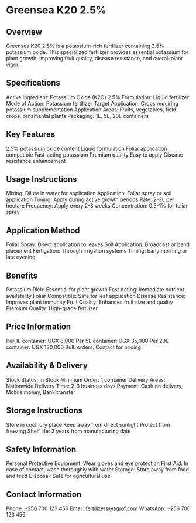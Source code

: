 # Greensea K20 2.5%

## Overview
Greensea K20 2.5% is a potassium-rich fertilizer containing 2.5% potassium oxide. This specialized fertilizer provides essential potassium for plant growth, improving fruit quality, disease resistance, and overall plant vigor.

## Specifications
Active Ingredient: Potassium Oxide (K2O) 2.5%
Formulation: Liquid fertilizer
Mode of Action: Potassium fertilizer
Target Application: Crops requiring potassium supplementation
Application Areas: Fruits, vegetables, field crops, ornamental plants
Packaging: 1L, 5L, 20L containers

## Key Features
2.5% potassium oxide content
Liquid formulation
Foliar application compatible
Fast-acting potassium
Premium quality
Easy to apply
Disease resistance enhancement

## Usage Instructions
Mixing: Dilute in water for application
Application: Foliar spray or soil application
Timing: Apply during active growth periods
Rate: 2-3L per hectare
Frequency: Apply every 2-3 weeks
Concentration: 0.5-1% for foliar spray

## Application Method
Foliar Spray: Direct application to leaves
Soil Application: Broadcast or band placement
Fertigation: Through irrigation systems
Timing: Early morning or late evening

## Benefits
Potassium Rich: Essential for plant growth
Fast Acting: Immediate nutrient availability
Foliar Compatible: Safe for leaf application
Disease Resistance: Improves plant immunity
Fruit Quality: Enhances fruit size and quality
Premium Quality: High-grade fertilizer

## Price Information
Per 1L container: UGX 8,000
Per 5L container: UGX 35,000
Per 20L container: UGX 130,000
Bulk orders: Contact for pricing

## Availability & Delivery
Stock Status: In Stock
Minimum Order: 1 container
Delivery Areas: Nationwide
Delivery Time: 2-3 business days
Payment: Cash on delivery, Mobile money, Bank transfer

## Storage Instructions
Store in cool, dry place
Keep away from direct sunlight
Protect from freezing
Shelf life: 2 years from manufacturing date

## Safety Information
Personal Protective Equipment: Wear gloves and eye protection
First Aid: In case of contact, wash thoroughly with water
Storage: Store away from food and feed
Disposal: Safe for agricultural use

## Contact Information
Phone: +256 700 123 456
Email: fertilizers@agrof.com
WhatsApp: +256 700 123 456